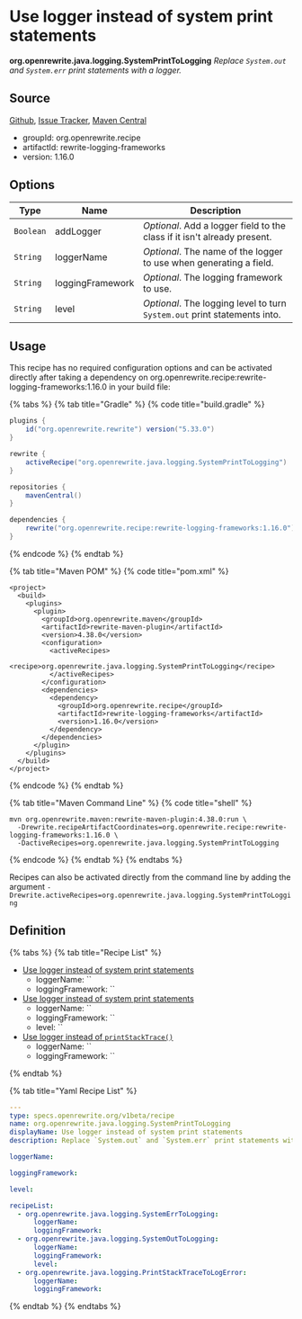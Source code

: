 # Use logger instead of system print statements

**org.openrewrite.java.logging.SystemPrintToLogging**
_Replace `System.out` and `System.err` print statements with a logger._

## Source

[Github](https://github.com/openrewrite/rewrite-logging-frameworks), [Issue Tracker](https://github.com/openrewrite/rewrite-logging-frameworks/issues), [Maven Central](https://search.maven.org/artifact/org.openrewrite.recipe/rewrite-logging-frameworks/1.16.0/jar)

* groupId: org.openrewrite.recipe
* artifactId: rewrite-logging-frameworks
* version: 1.16.0

## Options

| Type | Name | Description |
| -- | -- | -- |
| `Boolean` | addLogger | *Optional*. Add a logger field to the class if it isn't already present. |
| `String` | loggerName | *Optional*. The name of the logger to use when generating a field. |
| `String` | loggingFramework | *Optional*. The logging framework to use. |
| `String` | level | *Optional*. The logging level to turn `System.out` print statements into. |


## Usage

This recipe has no required configuration options and can be activated directly after taking a dependency on org.openrewrite.recipe:rewrite-logging-frameworks:1.16.0 in your build file:

{% tabs %}
{% tab title="Gradle" %}
{% code title="build.gradle" %}
```groovy
plugins {
    id("org.openrewrite.rewrite") version("5.33.0")
}

rewrite {
    activeRecipe("org.openrewrite.java.logging.SystemPrintToLogging")
}

repositories {
    mavenCentral()
}

dependencies {
    rewrite("org.openrewrite.recipe:rewrite-logging-frameworks:1.16.0")
}
```
{% endcode %}
{% endtab %}

{% tab title="Maven POM" %}
{% code title="pom.xml" %}
```markup
<project>
  <build>
    <plugins>
      <plugin>
        <groupId>org.openrewrite.maven</groupId>
        <artifactId>rewrite-maven-plugin</artifactId>
        <version>4.38.0</version>
        <configuration>
          <activeRecipes>
            <recipe>org.openrewrite.java.logging.SystemPrintToLogging</recipe>
          </activeRecipes>
        </configuration>
        <dependencies>
          <dependency>
            <groupId>org.openrewrite.recipe</groupId>
            <artifactId>rewrite-logging-frameworks</artifactId>
            <version>1.16.0</version>
          </dependency>
        </dependencies>
      </plugin>
    </plugins>
  </build>
</project>
```
{% endcode %}
{% endtab %}

{% tab title="Maven Command Line" %}
{% code title="shell" %}
```shell
mvn org.openrewrite.maven:rewrite-maven-plugin:4.38.0:run \
  -Drewrite.recipeArtifactCoordinates=org.openrewrite.recipe:rewrite-logging-frameworks:1.16.0 \
  -DactiveRecipes=org.openrewrite.java.logging.SystemPrintToLogging
```
{% endcode %}
{% endtab %}
{% endtabs %}

Recipes can also be activated directly from the command line by adding the argument `-Drewrite.activeRecipes=org.openrewrite.java.logging.SystemPrintToLogging`

## Definition

{% tabs %}
{% tab title="Recipe List" %}
* [Use logger instead of system print statements](../../java/logging/systemerrtologging.md)
  * loggerName: ``
  * loggingFramework: ``
* [Use logger instead of system print statements](../../java/logging/systemouttologging.md)
  * loggerName: ``
  * loggingFramework: ``
  * level: ``
* [Use logger instead of `printStackTrace()`](../../java/logging/printstacktracetologerror.md)
  * loggerName: ``
  * loggingFramework: ``

{% endtab %}

{% tab title="Yaml Recipe List" %}
```yaml
---
type: specs.openrewrite.org/v1beta/recipe
name: org.openrewrite.java.logging.SystemPrintToLogging
displayName: Use logger instead of system print statements
description: Replace `System.out` and `System.err` print statements with a logger.

loggerName: 

loggingFramework: 

level: 

recipeList:
  - org.openrewrite.java.logging.SystemErrToLogging:
      loggerName: 
      loggingFramework: 
  - org.openrewrite.java.logging.SystemOutToLogging:
      loggerName: 
      loggingFramework: 
      level: 
  - org.openrewrite.java.logging.PrintStackTraceToLogError:
      loggerName: 
      loggingFramework: 

```
{% endtab %}
{% endtabs %}
